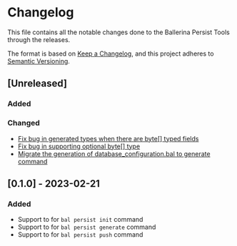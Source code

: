 # Changelog
This file contains all the notable changes done to the Ballerina Persist Tools through the releases.

The format is based on [Keep a Changelog](https://keepachangelog.com/en/1.0.0/),
and this project adheres to [Semantic Versioning](https://semver.org/spec/v2.0.0.html).

## [Unreleased]

### Added

### Changed
- [Fix bug in generated types when there are byte[] typed fields](https://github.com/ballerina-platform/ballerina-standard-library/issues/4075)
- [Fix bug in supporting optional byte[] type](https://github.com/ballerina-platform/ballerina-standard-library/issues/4074)
- [Migrate the generation of database_configuration.bal to generate command](https://github.com/ballerina-platform/ballerina-standard-library/issues/4118)

## [0.1.0] - 2023-02-21

### Added
 
- Support to for `bal persist init` command
- Support to for `bal persist generate` command
- Support to for `bal persist push` command
